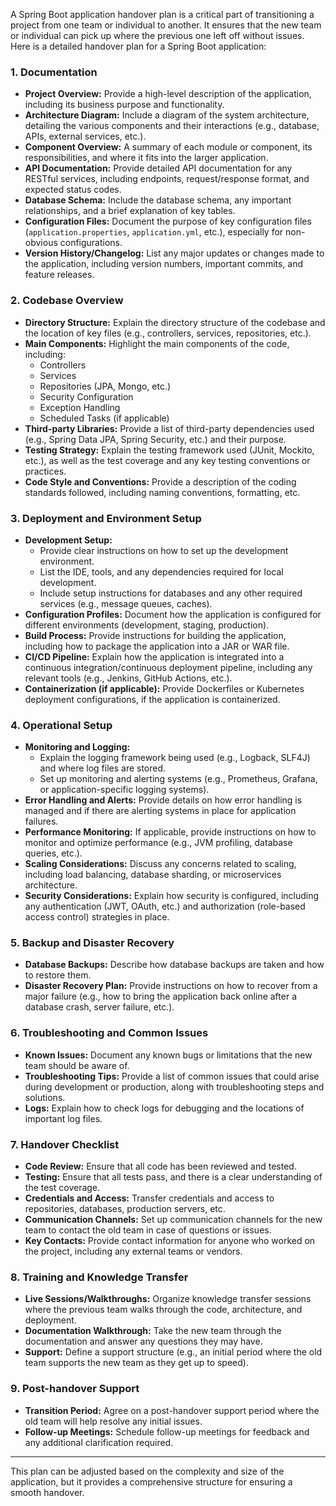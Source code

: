 A Spring Boot application handover plan is a critical part of transitioning a project from one team or individual to another. It ensures that the new team or individual can pick up where the previous one left off without issues. Here is a detailed handover plan for a Spring Boot application:

### 1. **Documentation**
- **Project Overview:** Provide a high-level description of the application, including its business purpose and functionality.
- **Architecture Diagram:** Include a diagram of the system architecture, detailing the various components and their interactions (e.g., database, APIs, external services, etc.).
- **Component Overview:** A summary of each module or component, its responsibilities, and where it fits into the larger application.
- **API Documentation:** Provide detailed API documentation for any RESTful services, including endpoints, request/response format, and expected status codes.
- **Database Schema:** Include the database schema, any important relationships, and a brief explanation of key tables.
- **Configuration Files:** Document the purpose of key configuration files (`application.properties`, `application.yml`, etc.), especially for non-obvious configurations.
- **Version History/Changelog:** List any major updates or changes made to the application, including version numbers, important commits, and feature releases.

### 2. **Codebase Overview**
- **Directory Structure:** Explain the directory structure of the codebase and the location of key files (e.g., controllers, services, repositories, etc.).
- **Main Components:** Highlight the main components of the code, including:
    - Controllers
    - Services
    - Repositories (JPA, Mongo, etc.)
    - Security Configuration
    - Exception Handling
    - Scheduled Tasks (if applicable)
- **Third-party Libraries:** Provide a list of third-party dependencies used (e.g., Spring Data JPA, Spring Security, etc.) and their purpose.
- **Testing Strategy:** Explain the testing framework used (JUnit, Mockito, etc.), as well as the test coverage and any key testing conventions or practices.
- **Code Style and Conventions:** Provide a description of the coding standards followed, including naming conventions, formatting, etc.

### 3. **Deployment and Environment Setup**
- **Development Setup:**
    - Provide clear instructions on how to set up the development environment.
    - List the IDE, tools, and any dependencies required for local development.
    - Include setup instructions for databases and any other required services (e.g., message queues, caches).
- **Configuration Profiles:** Document how the application is configured for different environments (development, staging, production).
- **Build Process:** Provide instructions for building the application, including how to package the application into a JAR or WAR file.
- **CI/CD Pipeline:** Explain how the application is integrated into a continuous integration/continuous deployment pipeline, including any relevant tools (e.g., Jenkins, GitHub Actions, etc.).
- **Containerization (if applicable):** Provide Dockerfiles or Kubernetes deployment configurations, if the application is containerized.

### 4. **Operational Setup**
- **Monitoring and Logging:**
    - Explain the logging framework being used (e.g., Logback, SLF4J) and where log files are stored.
    - Set up monitoring and alerting systems (e.g., Prometheus, Grafana, or application-specific logging systems).
- **Error Handling and Alerts:** Provide details on how error handling is managed and if there are alerting systems in place for application failures.
- **Performance Monitoring:** If applicable, provide instructions on how to monitor and optimize performance (e.g., JVM profiling, database queries, etc.).
- **Scaling Considerations:** Discuss any concerns related to scaling, including load balancing, database sharding, or microservices architecture.
- **Security Considerations:** Explain how security is configured, including any authentication (JWT, OAuth, etc.) and authorization (role-based access control) strategies in place.

### 5. **Backup and Disaster Recovery**
- **Database Backups:** Describe how database backups are taken and how to restore them.
- **Disaster Recovery Plan:** Provide instructions on how to recover from a major failure (e.g., how to bring the application back online after a database crash, server failure, etc.).

### 6. **Troubleshooting and Common Issues**
- **Known Issues:** Document any known bugs or limitations that the new team should be aware of.
- **Troubleshooting Tips:** Provide a list of common issues that could arise during development or production, along with troubleshooting steps and solutions.
- **Logs:** Explain how to check logs for debugging and the locations of important log files.

### 7. **Handover Checklist**
- **Code Review:** Ensure that all code has been reviewed and tested.
- **Testing:** Ensure that all tests pass, and there is a clear understanding of the test coverage.
- **Credentials and Access:** Transfer credentials and access to repositories, databases, production servers, etc.
- **Communication Channels:** Set up communication channels for the new team to contact the old team in case of questions or issues.
- **Key Contacts:** Provide contact information for anyone who worked on the project, including any external teams or vendors.

### 8. **Training and Knowledge Transfer**
- **Live Sessions/Walkthroughs:** Organize knowledge transfer sessions where the previous team walks through the code, architecture, and deployment.
- **Documentation Walkthrough:** Take the new team through the documentation and answer any questions they may have.
- **Support:** Define a support structure (e.g., an initial period where the old team supports the new team as they get up to speed).

### 9. **Post-handover Support**
- **Transition Period:** Agree on a post-handover support period where the old team will help resolve any initial issues.
- **Follow-up Meetings:** Schedule follow-up meetings for feedback and any additional clarification required.

---

This plan can be adjusted based on the complexity and size of the application, but it provides a comprehensive structure for ensuring a smooth handover.
